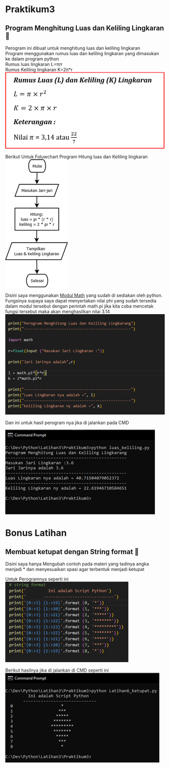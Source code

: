 # Praktikum3
## Program Menghitung Luas dan Keliling Lingkaran 🔴
Perogram ini dibuat untuk menghitung luas dan keliling lingkaran <br/>
Program menggunakan rumus luas dan keliling lingkaran yang dimasukan ke dalam program python<br/>
Rumus luas lingkaran L=π*r*r <br/>
Rumus Keliling lingkaran K=2π*r <br/>
![Gambar 1](Gambar/ss1.png)<br/>

Berikut Untuk Foluwchart Program Hitung luas dan Keliling lingkaran<br/>
![Gambar 2](Gambar/ss2.png)<br/>

Disini saya menggunakan [Modul Math](https://www.w3schools.com/python/python_math.asp)
 yang sudah di sediakan oleh python. Fungsinya supaya saya dapat menyertakan nilai phi yang sudah tersedia dalam modul tersebut dengan perintah math.pi jika kita coba mencetak fungsi tersebut maka akan menghasilkan nilai 3.14<br/>
![Gambar 3](Gambar/ss3.png)<br/>

Dan ini untuk hasil perogram nya jika di jalankan pada CMD

![Gambar 4](Gambar/ss4.png)<br/>

# Bonus Latihan 
## Membuat ketupat dengan String format 🔶

Disini saya hanya Mengubah contoh pada materi yang tadinya angka menjadi * dan menyesuaikan spasi agar terbentuk menjadi ketupat<br/>

Untuk Perogramnya seperti ini
![Gambar 5](Gambar/ss5.png)<br/>

Berikut hasilnya jika di jalankan di CMD seperti ini <br/>
![Gambar Hasil](Gambar/ss6.png)<br/>











 

